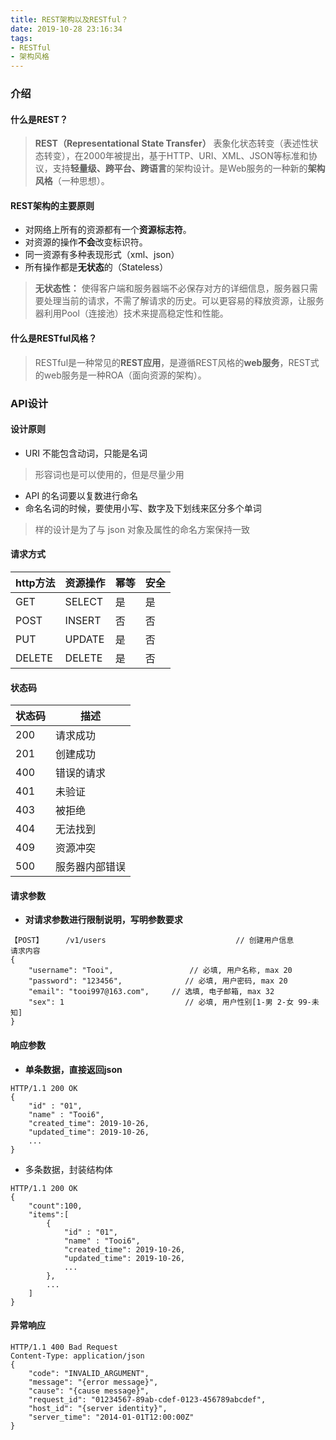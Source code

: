 ```yaml
---
title: REST架构以及RESTful？
date: 2019-10-28 23:16:34
tags:
- RESTful
- 架构风格
---
```

### 介绍  
#### 什么是REST？  
> **REST（Representational State Transfer）** 表象化状态转变（表述性状态转变），在2000年被提出，基于HTTP、URI、XML、JSON等标准和协议，支持**轻量级、跨平台、跨语言**的架构设计。是Web服务的一种新的**架构风格**（一种思想）。 

#### REST架构的主要原则  
- 对网络上所有的资源都有一个**资源标志符**。
- 对资源的操作**不会**改变标识符。
- 同一资源有多种表现形式（xml、json）
- 所有操作都是**无状态**的（Stateless） 

> **无状态性：** 使得客户端和服务器端不必保存对方的详细信息，服务器只需要处理当前的请求，不需了解请求的历史。可以更容易的释放资源，让服务器利用Pool（连接池）技术来提高稳定性和性能。  

#### 什么是RESTful风格？
> RESTful是一种常见的**REST应用**，是遵循REST风格的**web服务**，REST式的web服务是一种ROA（面向资源的架构）。 

### API设计  
#### 设计原则  
- URI 不能包含动词，只能是名词  
> 形容词也是可以使用的，但是尽量少用  
- API 的名词要以复数进行命名  
- 命名名词的时候，要使用小写、数字及下划线来区分多个单词  
> 样的设计是为了与 json 对象及属性的命名方案保持一致  
#### 请求方式

| http方法 | 资源操作   | 幂等 | 安全 |
|--------|--------|----|----|
| GET    | SELECT | 是  | 是  |
| POST   | INSERT | 否  | 否  |
| PUT    | UPDATE | 是  | 否  |
| DELETE | DELETE | 是  | 否  |

#### 状态码  

| 状态码 | 描述      |
|-----|---------|
| 200 | 请求成功    |
| 201 | 创建成功    |
| 400 | 错误的请求   |
| 401 | 未验证     |
| 403 | 被拒绝     |
| 404 | 无法找到    |
| 409 | 资源冲突    |
| 500 | 服务器内部错误 |

#### 请求参数  
- **对请求参数进行限制说明，写明参数要求**
```
【POST】     /v1/users                             // 创建用户信息
请求内容
{
    "username": "Tooi",                 // 必填, 用户名称, max 20
    "password": "123456",              // 必填, 用户密码, max 20
    "email": "tooi997@163.com",     // 选填, 电子邮箱, max 32
    "sex": 1                           // 必填, 用户性别[1-男 2-女 99-未知]
}
```

#### 响应参数
- **单条数据，直接返回json**

```
HTTP/1.1 200 OK
{
    "id" : "01",
    "name" : "Tooi6",
    "created_time": 2019-10-26,
    "updated_time": 2019-10-26,
    ...
}
```

- 多条数据，封装结构体

```
HTTP/1.1 200 OK
{
    "count":100,
    "items":[
        {
            "id" : "01",
            "name" : "Tooi6",
            "created_time": 2019-10-26,
            "updated_time": 2019-10-26,
            ...
        },
        ...
    ]
}
```


#### 异常响应  

```
HTTP/1.1 400 Bad Request
Content-Type: application/json
{
    "code": "INVALID_ARGUMENT",
    "message": "{error message}",
    "cause": "{cause message}",
    "request_id": "01234567-89ab-cdef-0123-456789abcdef",
    "host_id": "{server identity}",
    "server_time": "2014-01-01T12:00:00Z"
}
```  




